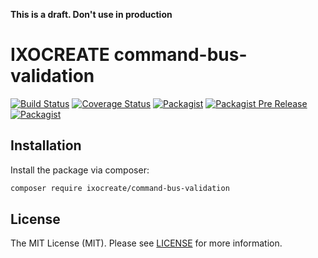 **This is a draft. Don't use in production**

# IXOCREATE command-bus-validation

[![Build Status](https://travis-ci.com/ixocreate/command-bus-validation.svg?branch=master)](https://travis-ci.com/ixocreate/command-bus-validation)
[![Coverage Status](https://coveralls.io/repos/github/ixocreate/command-bus-validation/badge.svg?branch=develop)](https://coveralls.io/github/ixocreate/command-bus-validation?branch=develop)
[![Packagist](https://img.shields.io/packagist/v/ixocreate/command-bus-validation.svg)](https://packagist.org/packages/ixocreate/command-bus-validation)
[![Packagist Pre Release](https://img.shields.io/packagist/vpre/ixocreate/command-bus-validation.svg)](https://packagist.org/packages/ixocreate/command-bus-validation)
[![Packagist](https://img.shields.io/packagist/l/ixocreate/command-bus-validation.svg)](https://packagist.org/packages/ixocreate/command-bus-validation)

## Installation

Install the package via composer:

```sh
composer require ixocreate/command-bus-validation
```

## License

The MIT License (MIT). Please see [LICENSE](LICENSE) for more information.
